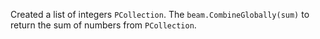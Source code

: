 Created a list of integers ```PCollection```. The ```beam.CombineGlobally(sum)``` to return the sum of numbers from `PCollection`.